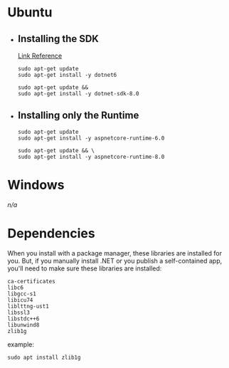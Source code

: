 # **Ubuntu**

- ## **Installing the SDK**

    [Link Reference](https://learn.microsoft.com/en-us/dotnet/core/install/linux-ubuntu#install-the-sdk)

    ```
    sudo apt-get update
    sudo apt-get install -y dotnet6
    ```

    ```
    sudo apt-get update &&
    sudo apt-get install -y dotnet-sdk-8.0
    ```

- ## **Installing only the Runtime**

    ```
    sudo apt-get update
    sudo apt-get install -y aspnetcore-runtime-6.0
    ```

    ```
    sudo apt-get update && \
    sudo apt-get install -y aspnetcore-runtime-8.0
    ```

# **Windows**

_n/a_

# Dependencies

When you install with a package manager, these libraries are installed for you. But, if you manually install .NET or you publish a self-contained app, you'll need to make sure these libraries are installed:

```
ca-certificates
libc6
libgcc-s1
libicu74
liblttng-ust1
libssl3
libstdc++6
libunwind8
zlib1g
```

example:
```
sudo apt install zlib1g
```
